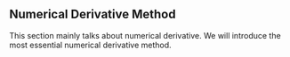 ## Numerical Derivative Method
This section mainly talks about numerical derivative. We will introduce the most essential numerical derivative method. 
